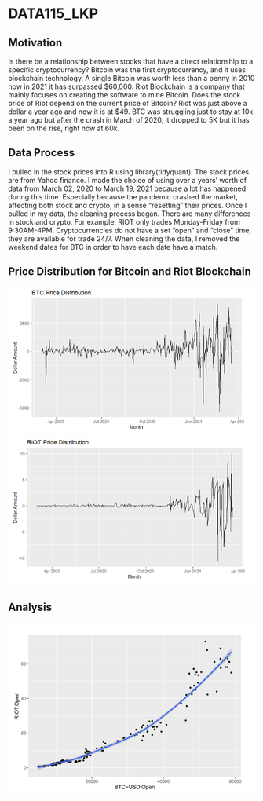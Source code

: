 # DATA115_LKP



## Motivation
Is there be a relationship between stocks that have a direct relationship to a specific cryptocurrency? Bitcoin was the first cryptocurrency, and it uses blockchain technology. A single Bitcoin was worth less than a penny in 2010 now in 2021 it has surpassed $60,000. Riot Blockchain is a company that mainly focuses on creating the software to mine Bitcoin. Does the stock price of Riot depend on the current price of Bitcoin? Riot was just above a dollar a year ago and now it is at $49. BTC was struggling just to stay at 10k a year ago but after the crash in March of 2020, it dropped to 5K but it has been on the rise, right now at 60k.

## Data Process
I pulled in the stock prices into R using library(tidyquant). The stock prices are from Yahoo finance. I made the choice of using over a years’ worth of data from March 02, 2020 to March 19, 2021 because a lot has happened during this time. Especially because the pandemic crashed the market, affecting both stock and crypto, in a sense “resetting” their prices. Once I pulled in my data, the cleaning process began. There are many differences in stock and crypto. For example, RIOT only trades Monday-Friday from 9:30AM-4PM. Cryptocurrencies do not have a set “open” and “close” time, they are available for trade 24/7. When cleaning the data, I removed the weekend dates for BTC in order to have each date have a match. 

## Price Distribution for Bitcoin and Riot Blockchain

<img src="https://raw.githubusercontent.com/LKPelayoUribe/DATA115_LKP/main/BTC_PriceDistribution.PNG">

<img src="https://raw.githubusercontent.com/LKPelayoUribe/DATA115_LKP/main/RIOT_PriceDistribution.PNG">

## Analysis

<img src="https://raw.githubusercontent.com/LKPelayoUribe/DATA115_LKP/main/OpenRiotVsOpenBTC.PNG">

<img src="">
